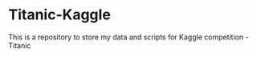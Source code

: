 # Titanic-Kaggle
This is a repository to store my data and scripts for Kaggle competition - Titanic
